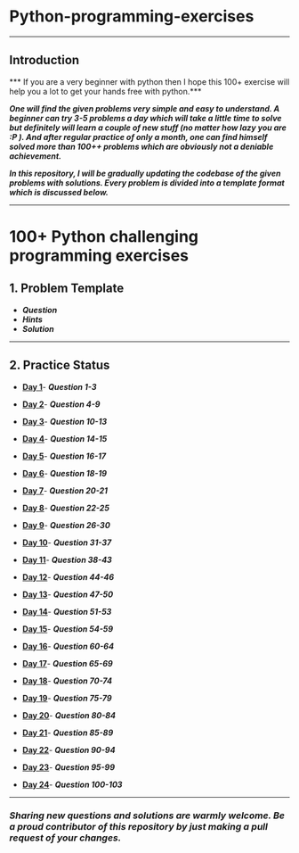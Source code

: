 # Python-programming-exercises
---------------------
##	Introduction 

*** If you are a very beginner with python then I hope this 100+ exercise will help you a lot to get your hands free with python.***

***One will find the given problems very simple and easy to understand. A beginner can try 3-5 problems a day which will take a little time to solve but definitely will learn a couple of new stuff (no matter how lazy you are :P ). And after regular practice of only a month, one can find himself solved more than 100++ problems which are obviously not a deniable achievement.***

***In this repository, I will be gradually updating the codebase of the given problems with solutions. Every problem is divided into a template format which is discussed below.***

----------------

# 100+ Python challenging programming exercises


## 1. Problem Template

* ***Question***
* ***Hints***
* ***Solution***

-----------------

## 2. Practice Status

* **[Day 1](https://github.com/adityanjr/exercise-Python/blob/master/Status/Day%201.md "Day 1 Status")**- ***Question 1-3***

* **[Day 2](https://github.com/adityanjr/exercise-Python/blob/master/Status/Day%202.md "Day 2 Status")**- ***Question 4-9***

* **[Day 3](https://github.com/adityanjr/exercise-Python/blob/master/Status/Day%203.md "Day 3 Status")**- ***Question 10-13***

* **[Day 4](https://github.com/adityanjr/exercise-Python/blob/master/Status/Day%204.md "Day 4 Status")**- ***Question 14-15***

* **[Day 5](https://github.com/adityanjr/exercise-Python/blob/master/Status/Day%205.md "Day 5 Status")**- ***Question 16-17***

* **[Day 6](https://github.com/adityanjr/exercise-Python/blob/master/Status/Day%206.md "Day 6 Status")**- ***Question 18-19***

* **[Day 7](https://github.com/adityanjr/exercise-Python/blob/master/Status/Day%207.md "Day 7 Status")**- ***Question 20-21***

* **[Day 8](https://github.com/adityanjr/exercise-Python/blob/master/Status/Day%208.md "Day 8 Status")**- ***Question 22-25***

* **[Day 9](https://github.com/adityanjr/exercise-Python/blob/master/Status/Day%209.md "Day 9 Status")**- ***Question 26-30***

* **[Day 10](https://github.com/adityanjr/exercise-Python/blob/master/Status/Day_10.md "Day 10 Status")**- ***Question 31-37***

* **[Day 11](https://github.com/adityanjr/exercise-Python/blob/master/Status/Day_11.md "Day 11 Status")**- ***Question 38-43***

* **[Day 12](https://github.com/adityanjr/exercise-Python/blob/master/Status/Day_12.md "Day 12 Status")**- ***Question 44-46***

* **[Day 13](https://github.com/adityanjr/exercise-Python/blob/master/Status/Day_13.md "Day 13 Status")**- ***Question 47-50***

* **[Day 14](https://github.com/adityanjr/exercise-Python/blob/master/Status/Day_14.md "Day 14 Status")**- ***Question 51-53***

* **[Day 15](https://github.com/adityanjr/exercise-Python/blob/master/Status/Day_15.md "Day 15 Status")**- ***Question 54-59***

* **[Day 16](https://github.com/adityanjr/exercise-Python/blob/master/Status/Day_16.md "Day 16 Status")**- ***Question 60-64***

* **[Day 17](https://github.com/adityanjr/exercise-Python/blob/master/Status/Day_17.md "Day 17 Status")**- ***Question 65-69***

* **[Day 18](https://github.com/adityanjr/exercise-Python/blob/master/Status/Day_18.md "Day 18 Status")**- ***Question 70-74***

* **[Day 19](https://github.com/adityanjr/exercise-Python/blob/master/Status/Day_19.md "Day 19 Status")**- ***Question 75-79***

* **[Day 20](https://github.com/adityanjr/exercise-Python/blob/master/Status/Day_20.md "Day 20 Status")**- ***Question 80-84***

* **[Day 21](https://github.com/adityanjr/exercise-Python/blob/master/Status/Day_21.md "Day 21 Status")**- ***Question 85-89***

* **[Day 22](https://github.com/adityanjr/exercise-Python/blob/master/Status/Day_22.md "Day 22 Status")**- ***Question 90-94***

* **[Day 23](https://github.com/adityanjr/exercise-Python/blob/master/Status/Day_23.md "Day 23 Status")**- ***Question 95-99***

* **[Day 24](https://github.com/adityanjr/exercise-Python/blob/master/Status/Day_24.md "Day 24 Status")**- ***Question 100-103***


----------------------
### **_Sharing new questions and solutions are warmly welcome. Be a proud contributor of this repository by just making a pull request of your changes._**  
